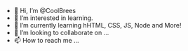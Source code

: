 - 👋 Hi, I’m @CoolBrees
- 👀 I’m interested in learning.
- 🌱 I’m currently learning hHTML, CSS, JS, Node and More!
- 💞️ I’m looking to collaborate on ...
- 📫 How to reach me ...

<!---
CoolBrees/CoolBrees is a ✨ special ✨ repository because its `README.md` (this file) appears on your GitHub profile.
You can click the Preview link to take a look at your changes.
--->
